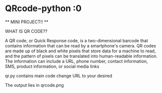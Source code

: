 # QRcode-python :0
** MINI PROJECT!! **

WHAT IS QR CODE??

A QR code, or Quick Response code, is a two-dimensional barcode that contains information that can be read by a smartphone's camera. QR codes are made up of black and white pixels that store data for a machine to read, and the pattern of pixels can be translated into human-readable information. The information can include a URL, phone number, contact information, SMS, product information, or social media links

qr.py contains main code
change URL to your desired 

The output lies in qrcode.png 
